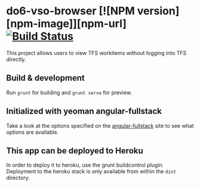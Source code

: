 # do6-vso-browser [![NPM version][npm-image]][npm-url] [![Build Status](https://travis-ci.org/klousiaj/do6-vso-browser.svg?branch=master)](https://travis-ci.org/klousiaj/do6-vso-browser)

This project allows users to view TFS workitems without logging into TFS directly.

## Build & development

Run `grunt` for building and `grunt serve` for preview.

## Initialized with yeoman angular-fullstack

Take a look at the options specified on the [angular-fullstack](https://github.com/DaftMonk/generator-angular-fullstack) site to see what options are available.  

## This app can be deployed to Heroku
In order to deploy it to heroku, use the grunt buildcontrol plugin. Deployment to the heroku stack is only available from within the `dist` directory.
